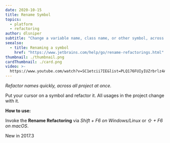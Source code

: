 ```yaml
---
date: 2020-10-15
title: Rename Symbol
topics:
  - platform
  - refactoring
author: dlsniper
subtitle: "Change a variable name, class name, or other symbol, across the project."
seealso:
  - title: Renaming a symbol
    href: "https://www.jetbrains.com/help/go/rename-refactorings.html"
thumbnail: ./thumbnail.png
cardThumbnail: ./card.png
video: >-
  https://www.youtube.com/watch?v=SC1etcii7IE&list=PLQ176FUIyIUZrbrlz4AY1V8VzBJKZyVlW&index=118
---
```


_Refactor names quickly, across all project at once._

Put your cursor on a symbol and refactor it.
All usages in the project change with it.

**How to use:**

Invoke the **Rename Refactoring** via _Shift + F6 on Windows/Linux_ or _⇧ + F6 on macOS_.

<span class="tag is-rounded">New in 2017.3</span>
